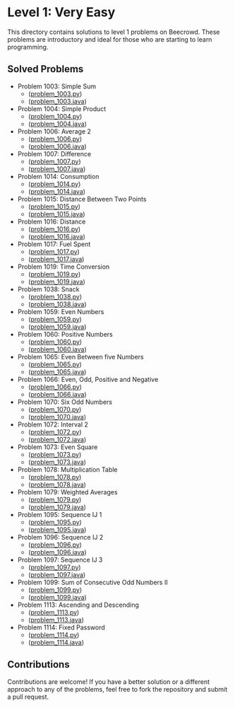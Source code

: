 # Level 1: Very Easy

This directory contains solutions to level 1 problems on Beecrowd. These problems are introductory and ideal for those who are starting to learn programming.

## Solved Problems

- Problem 1003: Simple Sum 
  - ([problem_1003.py](./problem_1003.py))
  - ([problem_1003.java](./problem_1003.java)) 
- Problem 1004: Simple Product 
  - ([problem_1004.py](./problem_1004.py))
  - ([problem_1004.java](./problem_1004.java)) 
- Problem 1006: Average 2 
  - ([problem_1006.py](./problem_1006.py))
  - ([problem_1006.java](./problem_1006.java)) 
- Problem 1007: Difference 
  - ([problem_1007.py](./problem_1007.py))
  - ([problem_1007.java](./problem_1007.java)) 
- Problem 1014: Consumption 
  - ([problem_1014.py](./problem_1014.py))
  - ([problem_1014.java](./problem_1014.java)) 
- Problem 1015: Distance Between Two Points 
  - ([problem_1015.py](./problem_1015.py))
  - ([problem_1015.java](./problem_1015.java)) 
- Problem 1016: Distance 
  - ([problem_1016.py](./problem_1016.py))
  - ([problem_1016.java](./problem_1016.java))
- Problem 1017: Fuel Spent
  - ([problem_1017.py](./problem_1017.py))
  - ([problem_1017.java](./problem_1017.java))
- Problem 1019: Time Conversion
  - ([problem_1019.py](./problem_1019.py))
  - ([problem_1019.java](./problem_1019.java)) 
- Problem 1038: Snack 
  - ([problem_1038.py](./problem_1038.py))
  - ([problem_1038.java](./problem_1038.java))
- Problem 1059: Even Numbers 
  - ([problem_1059.py](./problem_1059.py))
  - ([problem_1059.java](./problem_1059.java)) 
- Problem 1060:	Positive Numbers
  - ([problem_1060.py](./problem_1060.py))
  - ([problem_1060.java](./problem_1060.java)) 
- Problem 1065: Even Between five Numbers
  - ([problem_1065.py](./problem_1065.py))
  - ([problem_1065.java](./problem_1065.java)) 
- Problem 1066: Even, Odd, Positive and Negative
  - ([problem_1066.py](./problem_1066.py))
  - ([problem_1066.java](./problem_1066.java)) 
- Problem 1070: Six Odd Numbers
  - ([problem_1070.py](./problem_1070.py))
  - ([problem_1070.java](./problem_1070.java)) 
- Problem 1072: Interval 2 
  - ([problem_1072.py](./problem_1072.py))
  - ([problem_1072.java](./problem_1072.java)) 
- Problem 1073: Even Square 
  - ([problem_1073.py](./problem_1073.py))
  - ([problem_1073.java](./problem_1073.java)) 
- Problem 1078: Multiplication Table 
  - ([problem_1078.py](./problem_1078.py))
  - ([problem_1078.java](./problem_1078.java)) 
- Problem 1079: Weighted Averages
  - ([problem_1079.py](./problem_1079.py))
  - ([problem_1079.java](./problem_1079.java)) 
- Problem 1095: Sequence IJ 1
  - ([problem_1095.py](./problem_1095.py))
  - ([problem_1095.java](./problem_1095.java)) 
- Problem 1096: Sequence IJ 2
  - ([problem_1096.py](./problem_1096.py))
  - ([problem_1096.java](./problem_1096.java)) 
- Problem 1097: Sequence IJ 3
  - ([problem_1097.py](./problem_1097.py))
  - ([problem_1097.java](./problem_1097.java)) 
- Problem 1099: Sum of Consecutive Odd Numbers II 
  - ([problem_1099.py](./problem_1099.py))
  - ([problem_1099.java](./problem_1099.java)) 
- Problem 1113: Ascending and Descending 
  - ([problem_1113.py](./problem_1113.py))
  - ([problem_1113.java](./problem_1113.java))
- Problem 1114: Fixed Password
  - ([problem_1114.py](./problem_1114.py))
  - ([problem_1114.java](./problem_1114.java))

## Contributions

Contributions are welcome! If you have a better solution or a different approach to any of the problems, feel free to fork the repository and submit a pull request.
